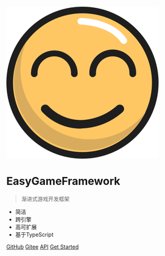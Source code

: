![logo](light-icon.svg)

# EasyGameFramework

> 渐进式游戏开发框架

* 简洁
* 跨引擎
* 高可扩展
* 基于TypeScript

[GitHub](https://github.com/AILHC/EasyGameFrameworkOpen.git)
[Gitee](https://gitee.com/AIGAMESTUDIO.AILHC/EasyGameFrameworkOpen)
[API](api/index.html)
[Get Started](README.md)


